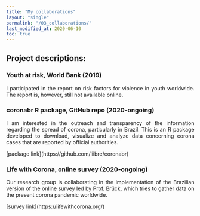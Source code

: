 ```yaml
---
title: "My collaborations"
layout: "single"
permalink: "/03_collaborations/"
last_modified_at: 2020-06-10
toc: true
---
```



## Project descriptions:

### Youth at risk, World Bank (2019)
<p style='text-align: justify;'> I participated in the report on risk factors for violence in youth worldwide. The report is, however, still not available online. </p>

### coronabr R package, GitHub repo (2020-ongoing)
<p style='text-align: justify;'> I am interested in the outreach and transparency of the information regarding the spread of corona, particularly in Brazil. This is an R package developed to download, visualize and analyze data concerning corona cases that are reported by official authorities. </p> [package link](https://github.com/liibre/coronabr)

### Life with Corona, online survey (2020-ongoing)
<p style='text-align: justify;'> Our research group is collaborating in the implementation of the Brazilian version of the online survey led by Prof. Brück, which tries to gather data on the present corona pandemic worldwide. </p> [survey link](https://lifewithcorona.org/)

